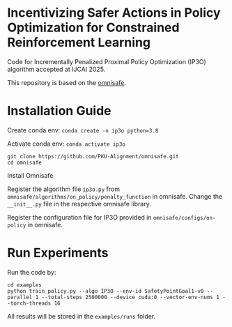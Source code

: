 # Incentivizing Safer Actions in Policy Optimization for Constrained Reinforcement Learning

Code for Incrementally Penalized Proximal Policy Optimization (IP3O) algorithm accepted at IJCAI 2025.

This repository is based on the [omnisafe](https://github.com/PKU-Alignment/omnisafe).

# Installation Guide

Create conda env: ```conda create -n ip3o python=3.8``` 

Activate conda env: ```conda activate ip3o```

```
git clone https://github.com/PKU-Alignment/omnisafe.git
cd omnisafe
```

Install Omnisafe

Register the algorithm file `ip3o.py` from `omnisafe/algorithms/on_policy/penalty_function` in omnisafe.
Change the `__init__.py` file in the respective omnisafe library.

Register the configuration file for IP3O provided in `omnisafe/configs/on-policy` in omnisafe.

# Run Experiments

Run the code by:
```
cd examples
python train_policy.py --algo IP3O --env-id SafetyPointGoal1-v0 --parallel 1 --total-steps 2500000 --device cuda:0 --vector-env-nums 1 --torch-threads 16
```

All results will be stored in the `examples/runs` folder.
